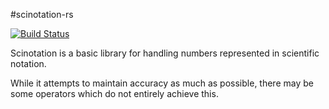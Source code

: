 #scinotation-rs

[![Build Status](https://travis-ci.org/brandonson/scinotation-rs.png?branch=master)](https://travis-ci.org/brandonson/scinotation-rs)

Scinotation is a basic library for handling numbers represented in scientific notation.

While it attempts to maintain accuracy as much as possible, there may be some operators
which do not entirely achieve this.
